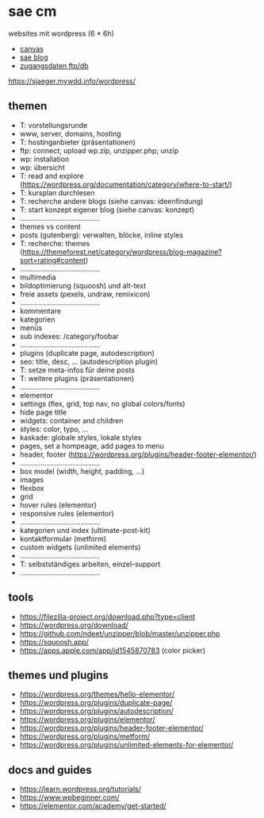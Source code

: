 # sae cm

websites mit wordpress (6 * 6h)

- [canvas](https://canvas.sae.edu/courses/14917)
- [sae blog](https://projekte.sae.ch)
- [zugangsdaten ftp/db](https://docs.google.com/spreadsheets/d/1AbsW0GSadwPqMTr3f30889b4nDQ3nE7zy9SqwPE9KSA/edit#gid=178496325)

https://sjaeger.mywdd.info/wordpress/

## themen

- T: vorstellungsrunde
- www, server, domains, hosting
- T: hostinganbieter (präsentationen)
- ftp: connect; upload wp.zip, unzipper.php; unzip
- wp: installation
- wp: übersicht
- T: read and explore (https://wordpress.org/documentation/category/where-to-start/)
- T: kursplan durchlesen
- T: recherche andere blogs (siehe canvas: ideenfindung)
- T: start konzept eigener blog (siehe canvas: konzept)
- ........................................
- themes vs content
- posts (gutenberg): verwalten, blöcke, inline styles
- T: recherche: themes (https://themeforest.net/category/wordpress/blog-magazine?sort=rating#content)
- ........................................
- multimedia
- bildoptimierung (squoosh) und alt-text
- freie assets (pexels, undraw, remixicon)
- ........................................
- kommentare
- kategorien
- menüs
- sub indexes: /category/foobar
- ........................................
- plugins (duplicate page, autodescription)
- seo: title, desc, ... (autodescription plugin)
- T: setze meta-infos für deine posts
- T: weitere plugins (präsentationen)
- ........................................
- elementor
- settings (flex, grid, top nav, no global colors/fonts)
- hide page title
- widgets: container and children
- styles: color, typo, ...
- kaskade: globale styles, lokale styles
- pages, set a hompeage, add pages to menu
- header, footer (https://wordpress.org/plugins/header-footer-elementor/)
- ........................................
- box model (width, height, padding, ...)
- images
- flexbox
- grid
- hover rules (elementor)
- responsive rules (elementor)
- ........................................
- kategorien und index (ultimate-post-kit)
- kontaktformular (metform)
- custom widgets (unlimited elements)
- ........................................
- T: selbstständiges arbeiten, einzel-support
- ........................................

## tools

- https://filezilla-project.org/download.php?type=client
- https://wordpress.org/download/
- https://github.com/ndeet/unzipper/blob/master/unzipper.php
- https://squoosh.app/
- https://apps.apple.com/app/id1545870783 (color picker)

## themes und plugins

- https://wordpress.org/themes/hello-elementor/
- https://wordpress.org/plugins/duplicate-page/
- https://wordpress.org/plugins/autodescription/
- https://wordpress.org/plugins/elementor/
- https://wordpress.org/plugins/header-footer-elementor/
- https://wordpress.org/plugins/metform/
- https://wordpress.org/plugins/unlimited-elements-for-elementor/

## docs and guides

- https://learn.wordpress.org/tutorials/
- https://www.wpbeginner.com/
- https://elementor.com/academy/get-started/
